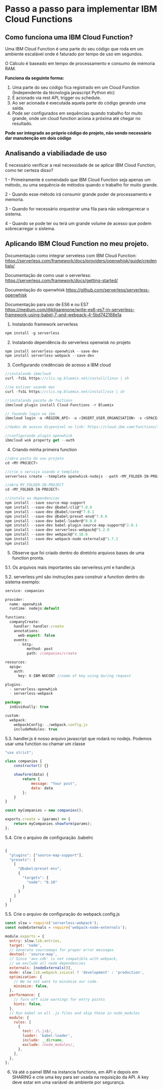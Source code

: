 # Passo a passo para implementar IBM Cloud Functions

## Como funciona uma IBM Cloud Function?

Uma IBM Cloud Function é uma parte do seu código que roda em um ambiente escalável onde é faturado por tempo de uso em segundos.

O Cálculo é baseado em tempo de processamento e consumo de mémoria RAM.

**Funciona da seguinte forma:**

1. Uma parte do seu código fica registrado em um Cloud Function (Independente da técnologia javascript Python etc)
2. É acionado via rest API, trigger ou schedule.
3. Ao ser acionada é executada aquela parte do código gerando uma saída.
4. Pode ser configurados em sequências quando trabalho for muito grande, onde um cloud function aciona a próxima até chegar no resultado.

**Pode ser integrado ao próprio código do projeto, não sendo necessário dar manutenção em dois código**

## Analisando a viabiliadade de uso

É necessário verificar a real necessidade de se aplicar IBM Cloud Function, como ter certeza disso?

1 - Primeiramente é comendado que IBM Cloud Function seja apenas um método, ou uma sequência de métodos quando o trabalho for muito grande.

2 - Quando esse método irá consumir grande poder de processamento e memoria.

3 - Quando for necessário orquestrar uma fila para não sobregarrecar o sistema.

4 - Quando se pode ter ou terá um grande volume de acesso que podem sobrecarregar o sistema.

## Aplicando IBM Cloud Function no meu projeto.

Documentação como integrar serveless com IBM Cloud Function: https://serverless.com/framework/docs/providers/openwhisk/guide/credentials/

Documentação de como usar o serverless:
https://serverless.com/framework/docs/getting-started/

Documentação do openwhisk
https://github.com/serverless/serverless-openwhisk

Documentação para uso de ES6 e ou ES7
https://medium.com/@kilgarenone/write-es6-es7-in-serverless-framework-using-babel-7-and-webpack-4-5bd742168e1a

1. Instalando framework serverless

```javascript
npm install -g serverless
```

2. Instalando dependência do serverless openwisk no projeto

```javascript
npm install serverless-openwhisk --save-dev
npm install serverless-webpack --save-dev
```

3. Configurando credênciais de acesso a IBM cloud

```javascript
//instalando ibmcloud
curl -fsSL https://clis.ng.bluemix.net/install/linux | sh

//se estiver usando mac
curl -fsSL https://clis.ng.bluemix.net/install/osx | sh

//instalando pacote de fuctions
ibmcloud plugin install Cloud-Functions -r Bluemix

// fazendo login na ibm
ibmcloud login -a <REGION_API> -o <INSERT_USER_ORGANISATION> -s <SPACE>

//dados de acesso disponível no link: https://cloud.ibm.com/functions/learn/cli

//configurando plugin openwhisk
ibmcloud wsk property get --auth
```

4. Criando minha primeira function

```javascript
//abra pasta do seu projeto
cd <MY-PROJECT>

//crie o serviço usando o template
serverless create --template openwhisk-nodejs --path <MY_FOLDER-IN-PROJECT>

//abra MY_FOLDER-IN-PROJECT
cd <MY_FOLDER-IN-PROJECT>

//instale as dependencias
npm install --save source-map-support
npm install --save-dev @babel/cli@^7.0.0
npm install --save-dev @babel/core@^7.0.1
npm install --save-dev @babel/preset-env@^7.0.0
npm install --save-dev babel-loader@^8.0.0
npm install --save-dev babel-plugin-source-map-support@^2.0.1
npm install --save-dev serverless-webpack@^5.2.0
npm install --save-dev webpack@^4.18.0
npm install --save-dev webpack-node-externals@^1.7.2
npm install
```

5. Observe que foi criado dentro do diretório arquivos bases de uma function pronta.

5.1. Os arquivos mais importantes são serverless.yml e handler.js

5.2. serverless.yml são instruções para construir a function dentro do sistema exemplo:

```javascript
service: companies

provider:
  name: openwhisk
  runtime: nodejs:default

functions:
  companyCreate:
    handler: handler.create
    annotations:
      web-export: false
    events:
      - http:
          method: post
          path: /companies/create

resources:
  apigw:
    auth:
      key: X-IBM-NUCONT //name of key using during request

plugins:
  - serverless-openwhisk
  - serverless-webpack

package:
  individually: true

custom:
  webpack:
    webpackConfig: ./webpack.config.js
    includeModules: true


```

5.3. handler.js é nosso arquivo javascript que rodará no nodejs. Podemos usar uma function ou chamar um classe

```javascript
"use strict";

class companies {
    constructor() {}

    showform(data) {
        return {
            message: "Your post",
            data: data
        };
    }
}

const myCompanies = new companies();

exports.create = (params) => {
    return myCompanies.showform(params);
};
```
5.4. Crie o arquivo de configuração .babelrc

```javascript

{
  "plugins": ["source-map-support"],
  "presets": [
    [
      "@babel/preset-env",
      {
        "targets": {
          "node": "8.10"
        }
      }
    ]
  ]
}
```

5.5. Crie o arquivo de configuração do webpack.config.js

```javascript
const slsw = require('serverless-webpack');
const nodeExternals = require('webpack-node-externals');

module.exports = {
  entry: slsw.lib.entries,
  target: 'node',
  // Generate sourcemaps for proper error messages
  devtool: 'source-map',
  // Since 'aws-sdk' is not compatible with webpack,
  // we exclude all node dependencies
  externals: [nodeExternals()],
  mode: slsw.lib.webpack.isLocal ? 'development' : 'production',
  optimization: {
    // We no not want to minimize our code.
    minimize: false,
  },
  performance: {
    // Turn off size warnings for entry points
    hints: false,
  },
  // Run babel on all .js files and skip those in node_modules
  module: {
    rules: [
      {
        test: /\.js$/,
        loader: 'babel-loader',
        include: __dirname,
        exclude: /node_modules/,
      },
    ],
  },
};
```

6. Vá até o painel IBM na instancia functions, em API e depois em SHARING e crie uma key para ser usada na requisição da API. A key deve estar em uma variável de ambiente por segurança.
